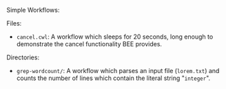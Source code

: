 Simple Workflows:

Files:  
* `cancel.cwl`: A workflow which sleeps for 20 seconds, long enough to demonstrate the cancel functionality BEE provides.


Directories: 
* `grep-wordcount/`: A workflow which parses an input file (`lorem.txt`) and counts the number of lines which contain the literal string "`integer`".

